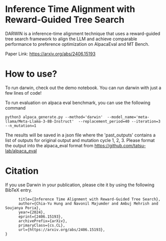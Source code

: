 # Inference Time Alignment with Reward-Guided Tree Search

DARWIN is a inference-time alignment technique that uses a reward-guided tree search framework to align the LLM and achieve comparable performance to preference optimization on AlpacaEval and MT Bench.

Paper Link: https://arxiv.org/abs/2406.15193

# How to use?

To run darwin, check out the demo notebook. You can run darwin with just a few lines of code!

To run evaluation on alpaca eval benchmark, you can use the following command

```
python3 alpaca_generate.py --method='darwin'  --model_name='meta-llama/Meta-Llama-3-8B-Instruct'  --replacement_period=40 --iteration=3 --n_mutation=1
```

The results will be saved in a json file where the 'past_outputs' contains a list of outputs for original output and mutation cycle 1, 2, 3. Please format the output into the alpaca_eval format from https://github.com/tatsu-lab/alpaca_eval

# Citation

If you use Darwin in your publication, please cite it by using the following BibTeX entry.

```@misc{hung2024inferencetimealignmentrewardguided,
      title={Inference Time Alignment with Reward-Guided Tree Search},
      author={Chia-Yu Hung and Navonil Majumder and Ambuj Mehrish and Soujanya Poria},
      year={2024},
      eprint={2406.15193},
      archivePrefix={arXiv},
      primaryClass={cs.CL},
      url={https://arxiv.org/abs/2406.15193},
}
```
